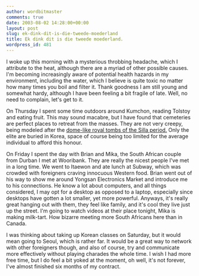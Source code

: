 ```yaml
---
author: wordbitmaster
comments: true
date: 2003-08-02 14:28:00+00:00
layout: post
slug: ek-dink-dit-is-die-tweede-moederland
title: Ek dink dit is die tweede moederland.
wordpress_id: 481
---
```


I woke up this morning with a mysterious throbbing headache, which I attribute to the heat, although there are a myriad of other possible causes. I'm becoming increasingly aware of potential health hazards in my environment, including the water, which I believe is quite toxic no matter how many times you boil and filter it. Thank goodness I am still young and somewhat hardy, although I have been feeling a bit fragile of late. Well, no need to complain, let's get to it.

On Thursday I spent some time outdoors around Kumchon, reading Tolstoy and eating fruit. This may sound macabre, but I have found that cemeteries are perfect places to retreat from the masses. They are not very creepy, being modeled after the [dome-like royal tombs of the Silla period.](http://www.oatc.net/ustu/daereungwon.html) Only the elite are buried in Korea, space of course being too limited for the average individual to afford this honour.

On Friday I spent the day with Brian and Mika, the South African couple from Durban I met at Wooribank. They are really the nicest people I've met in a long time. We went to Itaewon and ate lunch at Subway, which was crowded with foreigners craving innocuous Western food. Brian went out of his way to show me around Yongsan Electronics Market and introduce me to his connections. He know a lot about computers, and all things considered, I may opt for a desktop as opposed to a laptop, especially since desktops have gotten a lot smaller, yet more powerful. Anyways, it's really great hanging out with them, they feel like family, and it's cool they live just up the street. I'm going to watch videos at their place tonight, Mika is making milk-tart. How bizarre meeting more South Africans here than in Canada.

I was thinking about taking up Korean classes on Saturday, but it would mean going to Seoul, which is rather far. It would be a great way to network with other foreigners though, and also of course, try and communicate more effectively without playing charades the whole time. I wish I had more free time, but I do feel a bit yoked at the moment, oh well, it's not forever, I've almost finished six months of my contract.
